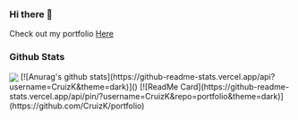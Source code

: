 ### Hi there 👋
Check out my portfolio [Here](https://cruizk.com)

### Github Stats

<img align="center" src="https://github-readme-stats.vercel.app/api/top-langs/?username=CruizK&theme=Dark" />
[![Anurag's github stats](https://github-readme-stats.vercel.app/api?username=CruizK&theme=dark)]()
[![ReadMe Card](https://github-readme-stats.vercel.app/api/pin/?username=CruizK&repo=portfolio&theme=dark)](https://github.com/CruizK/portfolio)
<!--
**CruizK/CruizK** is a ✨ _special_ ✨ repository because its `README.md` (this file) appears on your GitHub profile.

Here are some ideas to get you started:

- 🔭 I’m currently working on ...
- 🌱 I’m currently learning ...
- 👯 I’m looking to collaborate on ...
- 🤔 I’m looking for help with ...
- 💬 Ask me about ...
- 📫 How to reach me: ...
- 😄 Pronouns: ...
- ⚡ Fun fact: ...
-->
